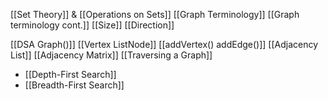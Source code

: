 [[Set Theory]] & [[Operations on Sets]]
[[Graph Terminology]]
[[Graph terminology cont.]]
[[Size]]
[[Direction]]

[[DSA Graph()]]
[[Vertex ListNode]]
[[addVertex() addEdge()]]
[[Adjacency List]]
[[Adjacency Matrix]]
[[Traversing a Graph]]
- [[Depth-First Search]]
- [[Breadth-First Search]]

